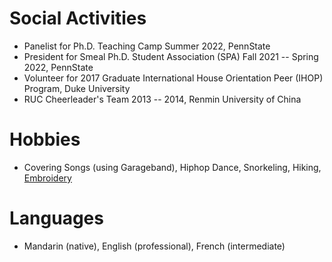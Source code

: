 # Social Activities

- Panelist for Ph.D. Teaching Camp Summer 2022, PennState
- President for Smeal Ph.D. Student Association (SPA) Fall 2021 -- Spring 2022, PennState
- Volunteer for 2017 Graduate International House Orientation Peer (IHOP) Program, Duke University 
- RUC Cheerleader's Team 2013 -- 2014, Renmin University of China

# Hobbies
- Covering Songs (using Garageband), Hiphop Dance, Snorkeling, Hiking, [Embroidery](/images/Em.pdf)

# Languages
- Mandarin (native), English (professional), French (intermediate)